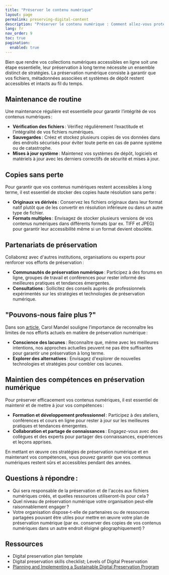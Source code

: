 ```yaml
---
title: "Préserver le contenu numérique"
layout: page
permalink: preserving-digital-content
description: "Préserver le contenu numérique : Comment allez-vous protéger vos contenus numériques ?"
lang: fr
nav_order: 9
toc: true
pagination: 
  enabled: true
---
```


Bien que rendre vos collections numériques accessibles en ligne soit une étape essentielle, leur préservation à long terme nécessite un ensemble distinct de stratégies. La préservation numérique consiste à garantir que vos fichiers, métadonnées associées et systèmes de dépôt restent accessibles et intacts au fil du temps.

## Maintenance de routine

Une maintenance régulière est essentielle pour garantir l’intégrité de vos contenus numériques :

* **Vérification des fichiers** : Vérifiez régulièrement l’exactitude et l’intégralité de vos fichiers numériques.
* **Sauvegardes** : Créez et stockez plusieurs copies de vos données dans des endroits sécurisés pour éviter toute perte en cas de panne système ou de catastrophe.
* **Mises à jour système** : Maintenez vos systèmes de dépôt, logiciels et matériels à jour avec les derniers correctifs de sécurité et mises à jour.

## Copies sans perte

Pour garantir que vos contenus numériques restent accessibles à long terme, il est essentiel de stocker des copies haute résolution sans perte :

* **Originaux vs dérivés** : Conservez les fichiers originaux dans leur format natif plutôt que de les convertir en résolution inférieure ou dans un autre type de fichier.
* **Formats multiples** : Envisagez de stocker plusieurs versions de vos contenus numériques dans différents formats (par ex. TIFF et JPEG) pour garantir leur accessibilité même si un format devient obsolète.

## Partenariats de préservation

Collaborez avec d'autres institutions, organisations ou experts pour renforcer vos efforts de préservation :

* **Communautés de préservation numérique** : Participez à des forums en ligne, groupes de travail et conférences pour rester informé des meilleures pratiques et tendances émergentes.
* **Consultations** : Sollicitez des conseils auprès de professionnels expérimentés sur les stratégies et technologies de préservation numérique.

## "Pouvons-nous faire plus ?"

Dans son [article](https://www.clir.org/can-we-do-more/), Carol Mandel souligne l’importance de reconnaître les limites de nos efforts actuels en matière de préservation numérique :

* **Conscience des lacunes** : Reconnaître que, même avec les meilleures intentions, nos approches actuelles peuvent ne pas être suffisantes pour garantir une préservation à long terme.
* **Explorer des alternatives** : Envisagez d'explorer de nouvelles technologies et stratégies pour combler ces lacunes.

## Maintien des compétences en préservation numérique

Pour préserver efficacement vos contenus numériques, il est essentiel de maintenir et de mettre à jour vos compétences :

* **Formation et développement professionnel** : Participez à des ateliers, conférences et cours en ligne pour rester à jour sur les meilleures pratiques et tendances émergentes.
* **Collaboration et partage de connaissances** : Engagez-vous avec des collègues et des experts pour partager des connaissances, expériences et leçons apprises.

En mettant en œuvre ces stratégies de préservation numérique et en maintenant vos compétences, vous pouvez garantir que vos contenus numériques restent sûrs et accessibles pendant des années.

## Questions à répondre :

* Qui sera responsable de la préservation et de l'accès aux fichiers numériques créés, et quelles ressources utiliseront-ils pour cela ? 
* Quel niveau de préservation numérique votre organisation peut-elle raisonnablement engager ? 
* Votre organisation dispose-t-elle de partenaires ou de ressources partagées pouvant être utiles pour mettre en œuvre votre plan de préservation numérique (par ex. conserver des copies de vos contenus numériques dans un autre endroit éloigné géographiquement) ?

## Ressources

* Digital preservation plan template
* Digital preservation skills checklist; Levels of Digital Preservation
* [Planning and Implementing a Sustainable Digital Preservation Program](https://alastore.ala.org/content/planning-and-implementing-sustainable-digital-preservation-program)